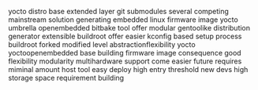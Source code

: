 yocto distro base extended layer git submodules several competing mainstream solution generating embedded linux firmware image yocto umbrella openembedded bitbake tool offer modular gentoolike distribution generator extensible buildroot offer easier kconfig based setup process buildroot forked modified level abstractionflexibility yocto yoctoopenembedded base building firmware image consequence good flexibility modularity multihardware support come easier future requires miminal amount host tool easy deploy high entry threshold new devs high storage space requirement building